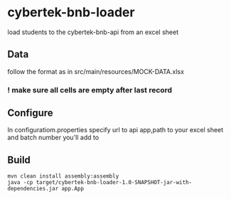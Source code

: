 # cybertek-bnb-loader
load students to the cybertek-bnb-api from an excel sheet

## Data
follow the format as in src/main/resources/MOCK-DATA.xlsx 
### ! make sure all cells are empty after last record

## Configure
In configuratiom.properties specify url to api app,path to your excel sheet and batch number you'll add to

## Build
`mvn clean install assembly:assembly`  
`java -cp target/cybertek-bnb-loader-1.0-SNAPSHOT-jar-with-dependencies.jar app.App`



 
